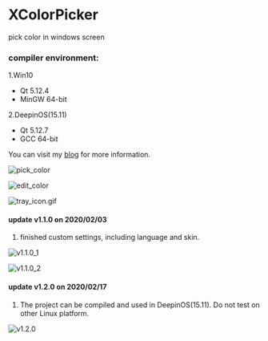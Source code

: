 # XColorPicker
pick color in windows screen

### compiler environment:

1.Win10
- Qt 5.12.4
- MinGW 64-bit

2.DeepinOS(15.11) 
- Qt 5.12.7
- GCC 64-bit

You can visit my [blog](https://blog.csdn.net/shawzg/article/details/104041896) for more information. 

![pick_color](https://github.com/ShawZG/XColorPicker/tree/master/images/pick_color.gif)

![edit_color](https://github.com/ShawZG/XColorPicker/tree/master/images/edit_color.gif)

![tray_icon.gif](https://github.com/ShawZG/XColorPicker/tree/master/images/tray_icon.gif)

#### update v1.1.0 on 2020/02/03
1. finished custom settings, including language and skin.

![v1.1.0_1](https://github.com/ShawZG/XColorPicker/tree/master/images/v1.1.0_1.jpg)

![v1.1.0_2](https://github.com/ShawZG/XColorPicker/tree/master/images/v1.1.0_2.jpg)

#### update v1.2.0 on 2020/02/17
1. The project can be compiled and used in DeepinOS(15.11). Do not test on other Linux platform.

![v1.2.0](https://github.com/ShawZG/XColorPicker/tree/master/images/v1.2.0_win_deepin)